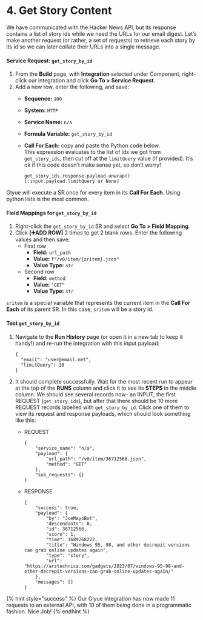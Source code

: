 # 4. Get Story Content

We have communicated with the Hacker News API, but its response contains a list of story ids while we need the URLs for our email digest. Let’s make another request (or rather, a set of requests) to retrieve each story by its id so we can later collate their URLs into a single message.

#### Service Request: `get_story_by_id` <a href="#step5-gethackernewsstories-servicerequest-get_story_by_id" id="step5-gethackernewsstories-servicerequest-get_story_by_id"></a>

1. From the **Build** page, with **Integration** selected under Component, right-click our integration and click **Go To > Service Request**.
2. Add a new row, enter the following, and save:
   * **Sequence:** `100`
   * **System:** `HTTP`
   * **Service Name:** `n/a`
   * **Formula Variable:** `get_story_by_id`
   *   **Call For Each:** copy and paste the Python code below.\
       This expression evaluates to the list of ids we got from `get_story_ids`, then cut off at the `limitQuery` value (if provided). It’s ok if this code doesn’t make sense yet, so don’t worry!

       ```
       get_story_ids.response.payload.unwrap()[:input.payload.limitQuery or None]
       ```

Glyue will execute a SR once for every item in its **Call For Each**. Using python lists is the most common.

#### Field Mappings for `get_story_by_id` <a href="#step5-gethackernewsstories-fieldmappingsforget_story_by_id" id="step5-gethackernewsstories-fieldmappingsforget_story_by_id"></a>

1. Right-click the `get_story_by_id` SR and select **Go To > Field Mapping**.
2. Click **\[➕ADD ROW]** 2 times to get 2 blank rows. Enter the following values and then save:
   * First row
     * **Field:** `url_path`
     * **Value:** `f"/v0/item/{sritem}.json"`
     * **Value Type:** `str`
   * Second row
     * **Field:** `method`
     * **Value:** `"GET"`
     * **Value Type:** `str`

`sritem` is a special variable that represents the current item in the **Call For Each** of its parent SR. In this case, `sritem` will be a story id.

#### Test `get_story_by_id` <a href="#step5-gethackernewsstories-testget_story_by_id" id="step5-gethackernewsstories-testget_story_by_id"></a>

1.  Navigate to the **Run History** page (or open it in a new tab to keep it handy!) and re-run the integration with this input payload:

    ```
    {
      "email": "user@email.net",
      "limitQuery": 10
    }
    ```
2. It should complete successfully. Wait for the most recent run to appear at the top of the **RUNS** column and click it to see its **STEPS** in the middle column. We should see several records now- an INPUT, the first REQUEST (`get_story_ids`), but after that there should be 10 more REQUEST records labelled with `get_story_by_id`. Click one of them to view its request and response payloads, which should look something like this:
   *   REQUEST

       ```
       {
           "service_name": "n/a",
           "payload": {
               "url_path": "/v0/item/36712566.json",
               "method": "GET"
           },
           "sub_requests": {}
       }
       ```
   *   RESPONSE

       ```
       {
           "success": true,
           "payload": {
               "by": "JoeMayoBot",
               "descendants": 0,
               "id": 36712566,
               "score": 1,
               "time": 1689268222,
               "title": "Windows 95, 98, and other decrepit versions can grab online updates again",
               "type": "story",
               "url": "https://arstechnica.com/gadgets/2023/07/windows-95-98-and-other-decrepit-versions-can-grab-online-updates-again/"
           },
           "messages": []
       }
       ```

{% hint style="success" %}
Our Glyue integration has now made 11 requests to an external API, with 10 of them being done in a programmatic fashion. Nice Job!
{% endhint %}
